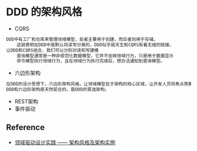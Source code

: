 # DDD 的架构风格

* CQRS
```md
DDD中有工厂和仓库来管理领域模型，前者主要用于创建，而后者则用于存储。
	这就表明在DDD中是默认将读写分离的，DDD似乎就天生和CQRS有着无缝的链接。
让DDD和CQRS结合，我们可以分别对读和写建模
	查询模型通常是一种非规范化数据模型，它并不反映领域行为，只是用于数据显示
	命令模型执行领域行为，且在领域行为执行完成后，想办法通知到查询模型。
```
* 六边形架构
```md
在DDD的设计思想下，六边形架构风格，让领域模型处于架构的核心区域，让开发人员将焦点聚集到领域。
DDD和六边形架构是天然契合的，是DDD的首选架构。
```
* REST架构
* 事件驱动

## Reference
* [领域驱动设计实践 —— 架构风格及架构实例](https://blog.csdn.net/lx520aa/article/details/77936802)

